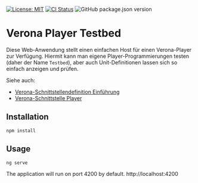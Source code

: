 [![License: MIT](https://img.shields.io/badge/License-MIT-yellow.svg)](https://opensource.org/licenses/MIT)
[![CI Status](https://scm.cms.hu-berlin.de/iqb/verona-player-testbed/badges/master/pipeline.svg)](https://scm.cms.hu-berlin.de/iqb/verona-player-testbed)
![GitHub package.json version](https://img.shields.io/github/package-json/v/iqb-berlin/verona-player-testbed)

# Verona Player Testbed

Diese Web-Anwendung stellt einen einfachen Host für einen Verona-Player zur
Verfügung. Hiermit kann man eigene Player-Programmierungen testen (daher der Name `Testbed`),
aber auch Unit-Definitionen lassen sich so einfach anzeigen und prüfen.

Siehe auch:

* [Verona-Schnittstellendefinition Einführung](https://github.com/verona-interfaces/introduction/wiki)
* [Verona-Schnittstelle Player](https://verona-interfaces.github.io/player/)

## Installation

```
npm install
```

## Usage

```
ng serve
```

The application will run on port 4200 by default.
http://localhost:4200
